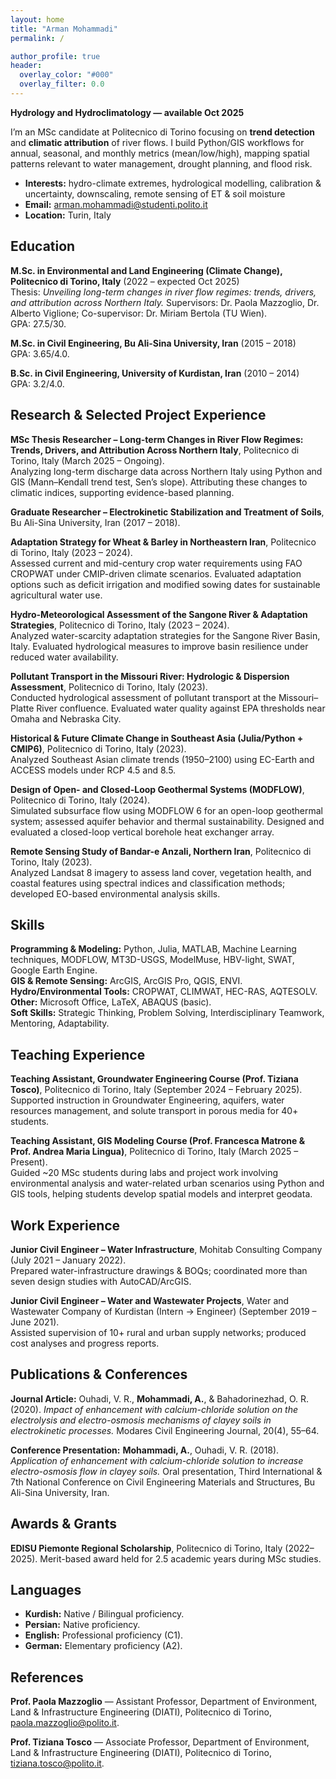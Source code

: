 ```yaml
---
layout: home
title: "Arman Mohammadi"
permalink: /  

author_profile: true
header:
  overlay_color: "#000"
  overlay_filter: 0.0
---
```


**Hydrology and Hydroclimatology — available Oct 2025**

I’m an MSc candidate at Politecnico di Torino focusing on **trend detection** and **climatic attribution** of river flows. I build Python/GIS workflows for annual, seasonal, and monthly metrics (mean/low/high), mapping spatial patterns relevant to water management, drought planning, and flood risk.

- **Interests:** hydro-climate extremes, hydrological modelling, calibration & uncertainty, downscaling, remote sensing of ET & soil moisture
- **Email:** arman.mohammadi@studenti.polito.it
- **Location:** Turin, Italy

## Education

**M.Sc. in Environmental and Land Engineering (Climate Change), Politecnico di Torino, Italy** (2022 – expected Oct 2025)  
Thesis: *Unveiling long-term changes in river flow regimes: trends, drivers, and attribution across Northern Italy.* Supervisors: Dr. Paola Mazzoglio, Dr. Alberto Viglione; Co-supervisor: Dr. Miriam Bertola (TU Wien).  
GPA: 27.5/30.

**M.Sc. in Civil Engineering, Bu Ali-Sina University, Iran** (2015 – 2018)  
GPA: 3.65/4.0.

**B.Sc. in Civil Engineering, University of Kurdistan, Iran** (2010 – 2014)  
GPA: 3.2/4.0.

## Research & Selected Project Experience

**MSc Thesis Researcher – Long-term Changes in River Flow Regimes: Trends, Drivers, and Attribution Across Northern Italy**, Politecnico di Torino, Italy (March 2025 – Ongoing).  
Analyzing long-term discharge data across Northern Italy using Python and GIS (Mann–Kendall trend test, Sen’s slope). Attributing these changes to climatic indices, supporting evidence-based planning.

**Graduate Researcher – Electrokinetic Stabilization and Treatment of Soils**, Bu Ali-Sina University, Iran (2017 – 2018).  

**Adaptation Strategy for Wheat & Barley in Northeastern Iran**, Politecnico di Torino, Italy (2023 – 2024).  
Assessed current and mid-century crop water requirements using FAO CROPWAT under CMIP-driven climate scenarios. Evaluated adaptation options such as deficit irrigation and modified sowing dates for sustainable agricultural water use.

**Hydro-Meteorological Assessment of the Sangone River & Adaptation Strategies**, Politecnico di Torino, Italy (2023 – 2024).  
Analyzed water-scarcity adaptation strategies for the Sangone River Basin, Italy. Evaluated hydrological measures to improve basin resilience under reduced water availability.

**Pollutant Transport in the Missouri River: Hydrologic & Dispersion Assessment**, Politecnico di Torino, Italy (2023).  
Conducted hydrological assessment of pollutant transport at the Missouri–Platte River confluence. Evaluated water quality against EPA thresholds near Omaha and Nebraska City.

**Historical & Future Climate Change in Southeast Asia (Julia/Python + CMIP6)**, Politecnico di Torino, Italy (2023).  
Analyzed Southeast Asian climate trends (1950–2100) using EC-Earth and ACCESS models under RCP 4.5 and 8.5.

**Design of Open- and Closed-Loop Geothermal Systems (MODFLOW)**, Politecnico di Torino, Italy (2024).  
Simulated subsurface flow using MODFLOW 6 for an open-loop geothermal system; assessed aquifer behavior and thermal sustainability. Designed and evaluated a closed-loop vertical borehole heat exchanger array.

**Remote Sensing Study of Bandar-e Anzali, Northern Iran**, Politecnico di Torino, Italy (2023).  
Analyzed Landsat 8 imagery to assess land cover, vegetation health, and coastal features using spectral indices and classification methods; developed EO-based environmental analysis skills.

## Skills

**Programming & Modeling:** Python, Julia, MATLAB, Machine Learning techniques, MODFLOW, MT3D-USGS, ModelMuse, HBV-light, SWAT, Google Earth Engine.  
**GIS & Remote Sensing:** ArcGIS, ArcGIS Pro, QGIS, ENVI.  
**Hydro/Environmental Tools:** CROPWAT, CLIMWAT, HEC-RAS, AQTESOLV.  
**Other:** Microsoft Office, LaTeX, ABAQUS (basic).  
**Soft Skills:** Strategic Thinking, Problem Solving, Interdisciplinary Teamwork, Mentoring, Adaptability.

## Teaching Experience

**Teaching Assistant, Groundwater Engineering Course (Prof. Tiziana Tosco)**, Politecnico di Torino, Italy (September 2024 – February 2025).  
Supported instruction in Groundwater Engineering, aquifers, water resources management, and solute transport in porous media for 40+ students.

**Teaching Assistant, GIS Modeling Course (Prof. Francesca Matrone & Prof. Andrea Maria Lingua)**, Politecnico di Torino, Italy (March 2025 – Present).  
Guided ~20 MSc students during labs and project work involving environmental analysis and water-related urban scenarios using Python and GIS tools, helping students develop spatial models and interpret geodata.

## Work Experience

**Junior Civil Engineer – Water Infrastructure**, Mohitab Consulting Company (July 2021 – January 2022).  
Prepared water-infrastructure drawings & BOQs; coordinated more than seven design studies with AutoCAD/ArcGIS.

**Junior Civil Engineer – Water and Wastewater Projects**, Water and Wastewater Company of Kurdistan (Intern → Engineer) (September 2019 – June 2021).  
Assisted supervision of 10+ rural and urban supply networks; produced cost analyses and progress reports.

## Publications & Conferences

**Journal Article:** Ouhadi, V. R., **Mohammadi, A.**, & Bahadorinezhad, O. R. (2020). *Impact of enhancement with calcium-chloride solution on the electrolysis and electro-osmosis mechanisms of clayey soils in electrokinetic processes.* Modares Civil Engineering Journal, 20(4), 55–64.

**Conference Presentation:** **Mohammadi, A.**, Ouhadi, V. R. (2018). *Application of enhancement with calcium-chloride solution to increase electro-osmosis flow in clayey soils.* Oral presentation, Third International & 7th National Conference on Civil Engineering Materials and Structures, Bu Ali-Sina University, Iran.

## Awards & Grants

**EDISU Piemonte Regional Scholarship**, Politecnico di Torino, Italy (2022–2025). Merit-based award held for 2.5 academic years during MSc studies.

## Languages

- **Kurdish:** Native / Bilingual proficiency.  
- **Persian:** Native proficiency.  
- **English:** Professional proficiency (C1).  
- **German:** Elementary proficiency (A2).

## References

**Prof. Paola Mazzoglio** — Assistant Professor, Department of Environment, Land & Infrastructure Engineering (DIATI), Politecnico di Torino, paola.mazzoglio@polito.it.

**Prof. Tiziana Tosco** — Associate Professor, Department of Environment, Land & Infrastructure Engineering (DIATI), Politecnico di Torino, tiziana.tosco@polito.it.
